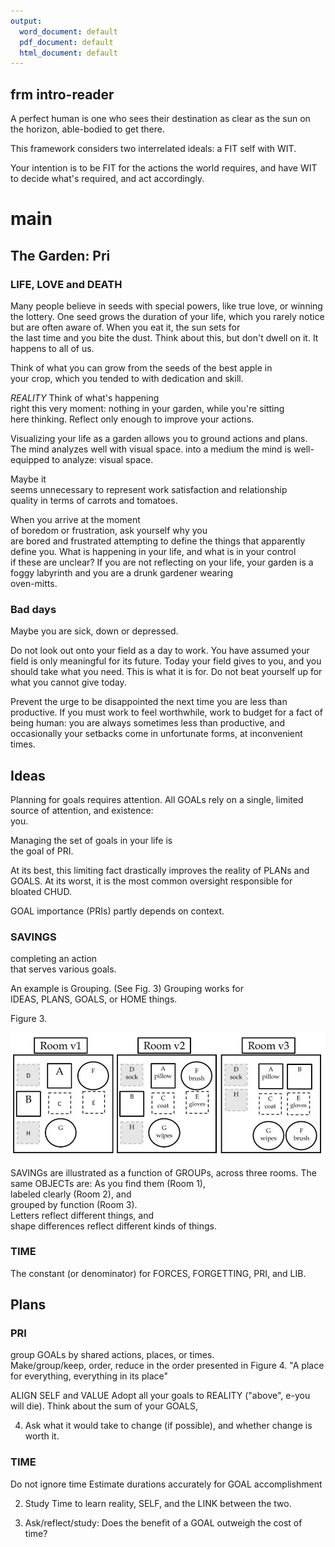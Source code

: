 ```yaml
---
output:
  word_document: default
  pdf_document: default
  html_document: default
---
```



## frm intro-reader

A perfect human is one
who sees their destination
as clear as the sun on the horizon,
able-bodied to get there.

This framework considers
two interrelated ideals:
a FIT self with WIT.

Your intention is to be FIT for 
the actions the world requires,
and have WIT to decide what's required,
and act accordingly.

# main  

## The Garden: Pri  
### LIFE, LOVE and DEATH  

Many people believe in seeds with special powers, 
like true love, or winning the lottery. 
One seed grows the duration of your life, 
which you rarely notice but are often aware of. 
When you eat it, 
the sun sets for  
the last time and you bite the dust. 
Think about this, but don't dwell on it. 
It happens to all of us.  
  
Think of what you can grow from the seeds of the best apple in  
your crop, which you tended to with dedication and skill. 

*REALITY*
Think of what's happening  
right this very moment: 
nothing in your garden, 
while you're sitting  
here thinking. 
Reflect only enough to improve your actions.  
  
Visualizing your life as a garden allows you 
to ground actions and plans. 
The mind analyzes well with visual space.
into a medium the mind is well-equipped to analyze: 
visual space. 

Maybe it  
seems unnecessary to represent work satisfaction and relationship  
quality in terms of carrots and tomatoes. 

When you arrive at the moment  
of boredom or frustration, 
ask yourself why you  
are bored and frustrated attempting to define 
the things that apparently  
define you. 
What is happening in your life, 
and what is in your control  
if these are unclear? 
If you are not reflecting on your life, 
your garden is a foggy labyrinth and 
you are a drunk gardener wearing  
oven-mitts.  

### Bad days
Maybe you are sick,
down or depressed.

Do not look out onto your field 
as a day to work.
You have assumed your field is only meaningful 
for its future.
Today your field gives to you, and 
you should take what you need.
This is what it is for.
Do not beat yourself up 
for what you cannot give today.

Prevent the urge to be disappointed
the next time you are less than productive.
If you must work to feel worthwhile,
work to budget for a fact of being human:
you are always sometimes less than productive,
and occasionally your setbacks come 
in unfortunate forms, at inconvenient times.


## Ideas  
Planning for goals requires attention.
All GOALs rely on a single, limited 
source of attention, and existence:  
you.  

Managing the set of goals in your life is   
the goal of PRI.   

At its best, this limiting fact
drastically improves the reality
of PLANs and GOALS.
At its worst, it is the most common
oversight responsible for bloated CHUD.

GOAL importance (PRIs) partly depends on context.
  
### SAVINGS    
completing an action  
that serves various goals.   
  
An example is Grouping.
(See Fig. 3)
Grouping works for  
IDEAS, PLANS, GOALS, or HOME things.

Figure 3.   

![](figs/group.png)  

SAVINGs are illustrated as a function of GROUPs,
across three rooms. The same OBJECTs are: 
As you find them (Room 1),   
labeled clearly (Room 2), and  
grouped by function (Room 3).    
Letters reflect different things, and  
shape differences reflect different kinds of things.  


### TIME  

The constant (or denominator) for 
FORCES, FORGETTING,
PRI, and LIB.

## Plans
### PRI	
group GOALs by shared actions, places, or times.  
Make/group/keep, 
order, reduce in the order presented in Figure 4.
"A place for everything, everything in its place"

ALIGN SELF and VALUE
Adopt all your goals to REALITY ("above", e-you will die). 
Think about the sum of your GOALS, 


4. Ask what it would take to change (if possible),
and whether change is worth it. 

### TIME
Do not ignore time
Estimate durations accurately
for GOAL accomplishment

2. Study Time to learn reality, SELF, and 
the LINK between the two.  

3. Ask/reflect/study: 
Does the benefit of a GOAL 
outweigh the cost of time?  

